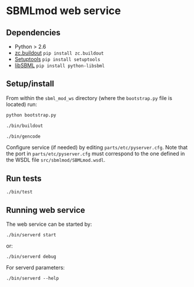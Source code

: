 SBMLmod web service
===================

Dependencies
------------
 - Python > 2.6
 - [zc.buildout](http://www.buildout.org) `pip install zc.buildout`
 - [Setuptools](https://bitbucket.org/pypa/setuptools/raw/0.8/ez_setup.py) `pip install setuptools`
 - [libSBML](http://sbml.org/Software/libSBML/docs/python-api/libsbml-installation.html) `pip install python-libsbml`


Setup/install
-------------

From within the `sbml_mod_ws` directory (where the `bootstrap.py` file is located) run:

```bash
python bootstrap.py

./bin/buildout

./bin/gencode
```

Configure service (if needed) by editing `parts/etc/pyserver.cfg`. Note that the port in `parts/etc/pyserver.cfg` must correspond to the one defined in the WSDL file `src/sbmlmod/SBMLmod.wsdl`.

Run tests
---------

`./bin/test`

Running web service
-------------------

The web service can be started by:

`./bin/serverd start`

or:

`./bin/serverd debug`

For serverd parameters:

`./bin/serverd --help`
